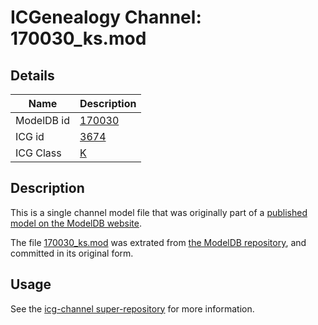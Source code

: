 # ICGenealogy Channel: 170030\_ks.mod

## Details

Name | Description
---- | -----------
ModelDB id | [170030](http://senselab.med.yale.edu/ModelDB/ShowModel.cshtml?model=170030)
ICG id | [3674](http://icg.neurotheory.ox.ac.uk/channels/1/3674)
ICG Class | [K](http://icg.neurotheory.ox.ac.uk/channels/1)

## Description

This is a single channel model file that was originally part of a [published model on the ModelDB website](http://senselab.med.yale.edu/mModelDB/ShowModel.cshtml?model=170030).

The file [170030\_ks.mod](170030_ks.mod) was extrated from [the ModelDB repository](http://senselab.med.yale.edu/ModelDB/ShowModel.cshtml?model=170030), and committed in its original form.

## Usage

See the [icg-channel super-repository](https://github.com/icgenealogy/icg-channels) for more information.
